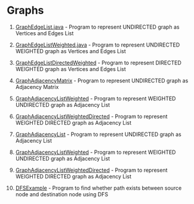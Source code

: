 # Graphs 

1. [GraphEdgeList.java](https://github.com/megha14/Lets-Code-Them-Up/blob/master/Algorithms/Graph/GraphEdgeList.java) -
    Program to represent UNDIRECTED graph as Vertices and Edges List

2. [GraphEdgeListWeighted.java](https://github.com/megha14/Lets-Code-Them-Up/blob/master/Algorithms/Graph/GraphEdgeListWeighted.java) -
    Program to represent UNDIRECTED WEIGHTED graph as Vertices and Edges List

3. [GraphEdgeListDirectedWeighted](https://github.com/megha14/Lets-Code-Them-Up/blob/master/Algorithms/Graph/GraphEdgeListDirectedWeighted.java) -
    Program to represent DIRECTED WEIGHTED graph as Vertices and Edges List

4. [GraphAdjacencyMatrix](https://github.com/megha14/Lets-Code-Them-Up/blob/master/Algorithms/Graph/GraphAdjacencyMatrix.java) -
    Program to represent UNDIRECTED graph as Adjacency Matrix

5. [GraphAdjacencyListWeighted](https://github.com/megha14/Lets-Code-Them-Up/blob/master/Algorithms/Graph/GraphAdjacencyListWeighted.java) -
    Program to represent WEIGHTED UNDIRECTED graph as Adjacency List

6. [GraphAdjacencyListWeightedDirected](https://github.com/megha14/Lets-Code-Them-Up/blob/master/Algorithms/Graph/GraphAdjacencyListWeightedDirected.java) -
    Program to represent WEIGHTED DIRECTED graph as Adjacency List

7. [GraphAdjacencyList](https://github.com/megha14/Lets-Code-Them-Up/blob/master/Algorithms/Graph/GraphAdjacencyList.java) -
    Program to represent UNDIRECTED graph as Adjacency List

8. [GraphAdjacencyListWeighted](https://github.com/megha14/Lets-Code-Them-Up/blob/master/Algorithms/Graph/GraphAdjacencyListWeighted.java) -
    Program to represent WEIGHTED UNDIRECTED graph as Adjacency List

9. [GraphAdjacencyListWeightedDirected](https://github.com/megha14/Lets-Code-Them-Up/blob/master/Algorithms/Graph/GraphAdjacencyListWeightedDirected.java) -
    Program to represent WEIGHTED DIRECTED graph as Adjacency List

10. [DFSExample](https://github.com/megha14/Lets-Code-Them-Up/blob/master/Algorithms/Graph/DFSExample.java) -
    Program to find whether path exists between source node and destination node using DFS 
